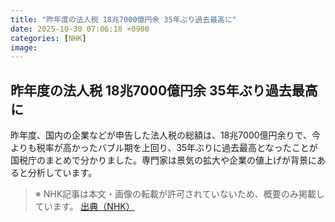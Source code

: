 ```yaml
---
title: "昨年度の法人税 18兆7000億円余 35年ぶり過去最高に"
date: 2025-10-30 07:06:18 +0900
categories: [NHK]
image: 
---
```

## 昨年度の法人税 18兆7000億円余 35年ぶり過去最高に

昨年度、国内の企業などが申告した法人税の総額は、18兆7000億円余りで、今よりも税率が高かったバブル期を上回り、35年ぶりに過去最高となったことが国税庁のまとめで分かりました。専門家は景気の拡大や企業の値上げが背景にあると分析しています。

> ※ NHK記事は本文・画像の転載が許可されていないため、概要のみ掲載しています。
[出典（NHK）](http://www3.nhk.or.jp/news/html/20251030/k10014963401000.html)
